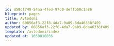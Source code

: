 ```yaml
---
id: d58cf749-54aa-4fed-97c0-deffb50c1a86
blueprint: pages
title: Avtodomi
author: 60856af3-22f8-4da7-9a09-8da46338f409
updated_by: 60856af3-22f8-4da7-9a09-8da46338f409
template: /avtodomi/index
updated_at: 1650016036
---
```

